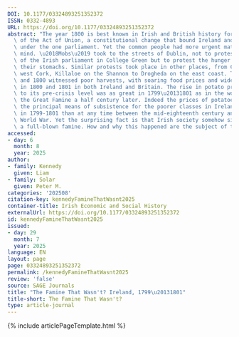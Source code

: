 ```yaml
---
DOI: 10.1177/03324893251352372
ISSN: 0332-4893
URL: https://doi.org/10.1177/03324893251352372
abstract: "The year 1800 is best known in Irish and British history for the passage\
  \ of the Act of Union, a constitutional change that bound Ireland and Britain together\
  \ under the one parliament. Yet the common people had more urgent matters on their\
  \ mind. \u2018Mobs\u2019 took to the streets of Dublin, not to protest at the abolition\
  \ of the Irish parliament in College Green but to protest the hunger that afflicted\
  \ their stomachs. Similar protests took place in other places, from Clonakilty in\
  \ west Cork, Killaloe on the Shannon to Drogheda on the east coast. The years 1799\
  \ and 1800 witnessed poor harvests, with soaring food prices and widespread distress\
  \ in 1800 and 1801 in both Ireland and Britain. The rise in potato prices relative\
  \ to its pre-crisis level was as great in 1799\u20131801 as in the worst years of\
  \ the Great Famine a half century later. Indeed the prices of potatoes and oatmeal,\
  \ the principal means of subsistence for the poorer classes in Ireland, rose more\
  \ in 1799-1801 than at any time between the mid-eighteenth century and the First\
  \ World War. Yet the surprising fact is that Irish society somehow side-stepped\
  \ a full-blown famine. How and why this happened are the subject of this paper."
accessed:
- day: 6
  month: 8
  year: 2025
author:
- family: Kennedy
  given: Liam
- family: Solar
  given: Peter M.
categories: '202508'
citation-key: kennedyFamineThatWasnt2025
container-title: Irish Economic and Social History
externalUrl: https://doi.org/10.1177/03324893251352372
id: kennedyFamineThatWasnt2025
issued:
- day: 29
  month: 7
  year: 2025
language: EN
layout: page
page: 03324893251352372
permalink: /kennedyFamineThatWasnt2025
review: 'false'
source: SAGE Journals
title: "The Famine That Wasn't? Ireland, 1799\u20131801"
title-short: The Famine That Wasn't?
type: article-journal
---
```

{% include articlePageTemplate.html %}